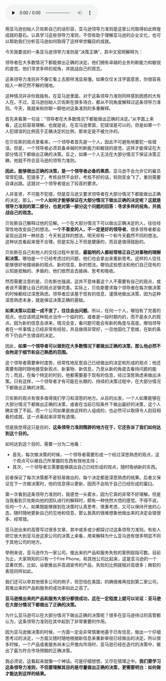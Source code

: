 <audio id="audio" title="018 | 亚马逊领导力准则之决策正确" controls="" preload="none"><source id="mp3" src="https://static001.geekbang.org/resource/audio/b3/ee/b378cd8f3dcff6df2db19243dba176ee.mp3"></audio>

用亚马逊创始人贝佐斯自己的话形容，亚马逊领导力准则是这家公司取得如此辉煌成就的基石。认真学习这些领导力准则，不但有助于理解亚马逊的企业文化，也可以帮助我们分析亚马逊如何取得了这样举世瞩目的成就。

今天我要说的一条亚马逊领导力准则是“决策正确”，其中文官网解释为：

> 
领导者在大多数情况下都能做出正确的决定。他们拥有卓越的业务判断能力和敏锐的直觉。他们寻求多样的视角，并挑战自己的观念。


这条领导力准则并不像它看上去那样浅显易懂。如果仅仅关注字面意思，你很容易陷入一种茫然不解的境地。

这种情况并非你我独有。在亚马逊里面，对于这条领导力准则同样感到困惑的大有人在。不过，亚马逊创始人贝佐斯在很多场合，都从不同角度解释过这条领导力准则。今天，我就来和你聊一聊他对这条准则的多重解释。

首先来看第一句话：“领导者在大多数情况下都能做出正确的决定。”从字面上来看，这比较容易理解。也就是说，在亚马逊里面，犯错误是可以的，但是如果一个人犯错误的比例高于正确决定的比例，那肯定是不被允许的。

在贝佐斯的观点里看来，一个领导者首先是一个人，因此不可避免地要犯一些错误。但是，一个领导者必须具备卓越的判断能力和敏锐的直觉，这样才能保证在大部分情况下都做出正确的决策。反之，如果一个人无法在大部分情况下保证决策正确，他就不符合亚马逊的领导力准则。

**因此，能够做出正确的决策，是一个领导者必备的素质**。亚马逊不会允许它的雇员常常犯错。犯错多了，考核自然不会好。考核不好的话，轻则奖金飞了，重则需要自谋出路。这就对一个领导者提出了较高的要求。

人非圣贤，不可能不犯错，但是亚马逊又要求领导者在大部分情况下都能做出正确的决定。那么，**一个人如何才能够保证在大部分情况下做出正确的决定呢？这就是领导力准则的第二部分，也是对第一部分这个问题的回答：寻求多样的视角，并挑战自己的观念。**

贝佐斯自己解释过他的见解。一个在大部分情况下可以做出正确决定的人，往往经常性地改变自己的想法。**一个不善变的人，不一定是好的领导者**。很多领导者都会呈现出这样一种状态：今天有这样的想法，明天却有一个和今天截然不同的想法。这种状态看起来很不合理，但是实际上不但是健康的，而且是值得鼓励的。

贝佐斯在自己和他人的交往过程中发现，**最聪明的人都经常修正自己对事物的理解和决策**。哪怕是一个已经考虑过的问题，他们也会拿出来重新思考。这样的人往往能够很好地接纳新的观点、新的信息、新的想法。哪怕这些想法和他们自己现有的认知是抵触的、矛盾的，他们依然会去接纳、思考和吸收。

然而需要注意的是，贝佐斯也强调，这并不意味着这个人不需要有自己的观点，或者说不需要让自己的观点足够完善。实际上，贝佐斯要求每个领导者在每次做决策的时候都经过深思熟虑。领导者应该基于现有的信息，谨慎地做出决策，因为这种深思熟虑本身，就是保证决策正确的基础。

**如果决策以后就一成不变了，往往会出问题**。所以，任何一个人，哪怕有了完善的观点，也应该把这种观点当作一个临时的，或者是一段时期内的，而不是永久的观点。因为新的信息会进来，情况会变，看问题可能会有新的角度与高度。哪怕领导者在一件事情上已经非常有经验，并且做得非常好，一旦他固化了思维，在新的条件下仍会产生错误的决定。

因此，**如果一个领导者可以做到在大多数情况下都做出正确的决策，那么他必然不会拘泥于细节和自己熟悉的范围。**

这个领导者需要审时度势，经常性地反思自己已经做出的决定和形成的观点；他还需要有随时随地接受新观点、新事物、新信息，乃至从新的角度去看待问题的能力；而且，在每个特定的时刻，他都需要基于现有的信息，经过深思熟虑来做出决策。只有这样，一个领导者才有可能在长期的、持续的决策过程中，在大部分情况下都做出正确的决策。

贝佐斯的观点有很多值得我们学习和深思的地方。从目的出发，一个人如果能够在大部分情况下都做出正确的决策，或者在当前已知条件下做出最好的决策，这个人确实很了不起。而一个公司如果是由这样的人组成的，也必然可以取得令人刮目相看的成就。这一点看起来非常有道理。

但是我觉得这只是目的，**这条领导力准则精辟的地方在于，它还告诉了我们如何达到这个目的。**

如何达到这个目的，需要一分为二地看：

- 首先，每次做决策的时候，一个领导者需要形成一个经过深思熟虑的观点，这个观点可以被自己所掌握的东西有效地支持；
- 其次，一个领导者又需要能够跳出自己已经形成的观点，随时吸纳新的东西。

前者保证了每次决策都不是轻易做出的，每个决定都是深思熟虑的结果。后者又保证在下一次做决策时，他的信息得以更新，因而不会陷于自己已经形成的窠臼。

第一次看到这条领导力准则时，我感觉一头雾水，因为它真的非常不好理解。但是当我看到贝佐斯向他的团队进行的解释时，颇有一种恍然大悟的感觉。不得不说，任何一个人，如果既能够做到在决策时认真思考、慎重考虑，又可以保持开放的心态，随时随地更新自己的见地和信息，那么我真的很难想象他做出来的决定会错很多、经常错。

亚马逊出来的高管写过很多文章，其中或多或少都探讨过这条领导力准则。有些人把它放大到亚马逊这家公司的决策上来看，用来解释为什么亚马逊有很多明显不同于其他公司的地方。

举例来说，亚马逊作为一家公司，推出来的产品和服务失败的案例屈指可数。目前为止，大家熟知的只有一个Fire Phone。和其他公司比起来，这是亚马逊的一个显著优势。比如，谷歌推出并高调宣传的产品，失败的比例就相对高很多；微软的表现同样如此。

我们还可以举其他很多公司的例子，但恐怕在美国，的确很难再找到第二家公司，其推出来的产品和服务的成功率如此之高了。

**亚马逊推出来的产品和服务大部分都很成功，这在一定程度上就可以论证：亚马逊在大部分情况下都做出了正确的决策。**

为什么亚马逊可以在大部分情况下做出正确的决策呢？很多在亚马逊待过的高管都认为，这条领导力准则在其中起到了非常重要的作用。

因为亚马逊做决策的时候，一方面一定会非常慎重地基于已有信息，做出一个仔细思考过的决定，一方面又随时随地根据新信息来重新审视已经做出的决定。所以很多时候，一个产品或者服务尚未公开推向市场时，亚马逊已经在迭代的决策中，做出了最为符合市场预期的正确决策。

我必须说，这看起来就像一个神话。可是仔细想想，又尽在情理之中。**我们要学习这条领导力准则，不但要理解其目的是尽量做出正确的决策，更需要明白：如何做才能达到这样的结果。**


